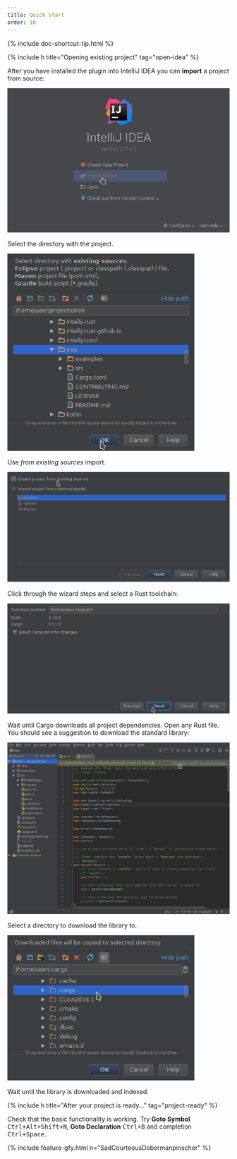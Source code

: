 ```yaml
---
title: Quick start
order: 10
---
```


{% include doc-shortcut-tip.html %}

{% include h title="Opening existing project" tag="open-idea" %}

After you have installed the plugin into IntelliJ IDEA you can **import** a
project from source:

![idea-import](/assets/quick-start/import-project.png)

Select the directory with the project.

![select-directory](/assets/quick-start/select-project.png)

Use _from existing sources_ import.

![from-sources](/assets/quick-start/import-from-existing-sources.png)

Click through the wizard steps and select a Rust toolchain:

![import-toolchain-step](/assets/quick-start/import-toolchain-setup.png)

Wait until Cargo downloads all project dependencies. Open any Rust file. You
should see a suggestion to download the standard library:

![download-stdlib](/assets/quick-start/download-stdlib-notification.png)


Select a directory to download the library to.

![download-stdlib-dir](/assets/quick-start/download-stdlib-directory.png)


Wait until the library is downloaded and indexed.


{% include h title="After your project is ready..." tag="project-ready" %}

Check that the basic functionality is working. Try **Goto Symbol**
<kbd>Ctrl+Alt+Shift+N</kbd>, **Goto Declaration** <kbd>Ctrl+B</kbd> and
completion <kbd>Ctrl+Space</kbd>.


{% include feature-gfy.html n="SadCourteousDobermanpinscher" %}
